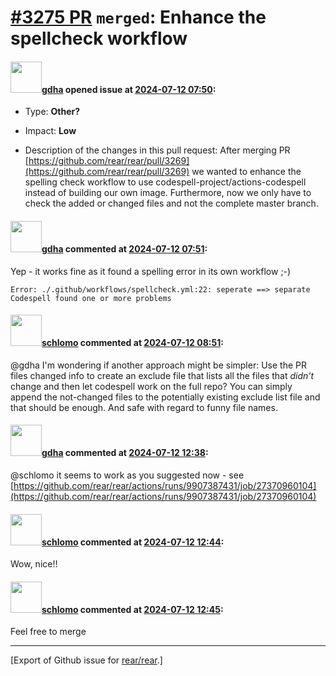 [\#3275 PR](https://github.com/rear/rear/pull/3275) `merged`: Enhance the spellcheck workflow
=============================================================================================

#### <img src="https://avatars.githubusercontent.com/u/888633?u=cdaeb31efcc0048d3619651aa18dd4b76e636b21&v=4" width="50">[gdha](https://github.com/gdha) opened issue at [2024-07-12 07:50](https://github.com/rear/rear/pull/3275):

-   Type: **Other?**

-   Impact: **Low**

-   Description of the changes in this pull request: After merging PR
    [https://github.com/rear/rear/pull/3269](https://github.com/rear/rear/pull/3269)
    we wanted to enhance the spelling check workflow to use
    codespell-project/actions-codespell instead of building our own
    image. Furthermore, now we only have to check the added or changed
    files and not the complete master branch.

#### <img src="https://avatars.githubusercontent.com/u/888633?u=cdaeb31efcc0048d3619651aa18dd4b76e636b21&v=4" width="50">[gdha](https://github.com/gdha) commented at [2024-07-12 07:51](https://github.com/rear/rear/pull/3275#issuecomment-2225025331):

Yep - it works fine as it found a spelling error in its own workflow ;-)

    Error: ./.github/workflows/spellcheck.yml:22: seperate ==> separate
    Codespell found one or more problems

#### <img src="https://avatars.githubusercontent.com/u/101384?v=4" width="50">[schlomo](https://github.com/schlomo) commented at [2024-07-12 08:51](https://github.com/rear/rear/pull/3275#issuecomment-2225124217):

@gdha I'm wondering if another approach might be simpler: Use the PR
files changed info to create an exclude file that lists all the files
that *didn't* change and then let codespell work on the full repo? You
can simply append the not-changed files to the potentially existing
exclude list file and that should be enough. And safe with regard to
funny file names.

#### <img src="https://avatars.githubusercontent.com/u/888633?u=cdaeb31efcc0048d3619651aa18dd4b76e636b21&v=4" width="50">[gdha](https://github.com/gdha) commented at [2024-07-12 12:38](https://github.com/rear/rear/pull/3275#issuecomment-2225492015):

@schlomo it seems to work as you suggested now - see
[https://github.com/rear/rear/actions/runs/9907387431/job/27370960104](https://github.com/rear/rear/actions/runs/9907387431/job/27370960104)

#### <img src="https://avatars.githubusercontent.com/u/101384?v=4" width="50">[schlomo](https://github.com/schlomo) commented at [2024-07-12 12:44](https://github.com/rear/rear/pull/3275#issuecomment-2225502607):

Wow, nice!!

#### <img src="https://avatars.githubusercontent.com/u/101384?v=4" width="50">[schlomo](https://github.com/schlomo) commented at [2024-07-12 12:45](https://github.com/rear/rear/pull/3275#issuecomment-2225504441):

Feel free to merge

------------------------------------------------------------------------

\[Export of Github issue for
[rear/rear](https://github.com/rear/rear).\]
